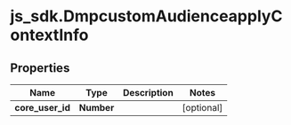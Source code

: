# js_sdk.DmpcustomAudienceapplyContextInfo

## Properties
Name | Type | Description | Notes
------------ | ------------- | ------------- | -------------
**core_user_id** | **Number** |  | [optional] 
